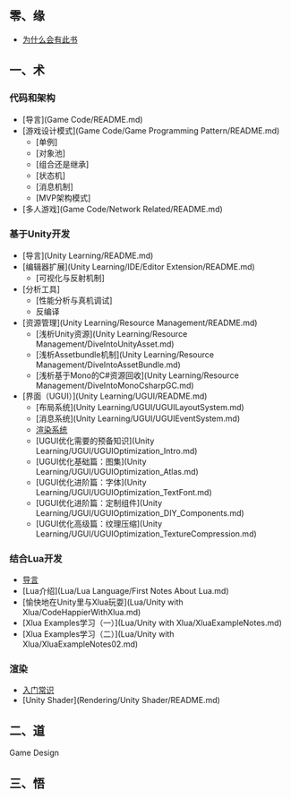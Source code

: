 ## 零、缘
* [为什么会有此书](README.md)

## 一、术
### 代码和架构
* [导言](Game Code/README.md)
* [游戏设计模式](Game Code/Game Programming Pattern/README.md)
  * [单例]
  * [对象池]
  * [组合还是继承]
  * [状态机]
  * [消息机制]
  * [MVP架构模式]
* [多人游戏](Game Code/Network Related/README.md)
  
### 基于Unity开发
* [导言](Unity Learning/README.md)
* [编辑器扩展](Unity Learning/IDE/Editor Extension/README.md)
  * [可视化与反射机制]
* [分析工具]
  * [性能分析与真机调试]
  * 反编译
* [资源管理](Unity Learning/Resource Management/README.md)
  * [浅析Unity资源](Unity Learning/Resource Management/DiveIntoUnityAsset.md)
  * [浅析Assetbundle机制](Unity Learning/Resource Management/DiveIntoAssetBundle.md)
  * [浅析基于Mono的C#资源回收](Unity Learning/Resource Management/DiveIntoMonoCsharpGC.md)
* [界面（UGUI）](Unity Learning/UGUI/README.md)
  * [布局系统](Unity Learning/UGUI/UGUILayoutSystem.md)
  * [消息系统](Unity Learning/UGUI/UGUIEventSystem.md)
  * [渲染系统]()
  * [UGUI优化需要的预备知识](Unity Learning/UGUI/UGUIOptimization_Intro.md)
  * [UGUI优化基础篇：图集](Unity Learning/UGUI/UGUIOptimization_Atlas.md)
  * [UGUI优化进阶篇：字体](Unity Learning/UGUI/UGUIOptimization_TextFont.md)
  * [UGUI优化进阶篇：定制组件](Unity Learning/UGUI/UGUIOptimization_DIY_Components.md)
  * [UGUI优化高级篇：纹理压缩](Unity Learning/UGUI/UGUIOptimization_TextureCompression.md)

### 结合Lua开发
* [导言](Lua/README.md)
* [Lua介绍](Lua/Lua Language/First Notes About Lua.md)
* [愉快地在Unity里与Xlua玩耍](Lua/Unity with Xlua/CodeHappierWithXlua.md)
* [Xlua Examples学习（一）](Lua/Unity with Xlua/XluaExampleNotes.md)
* [Xlua Examples学习（二）](Lua/Unity with Xlua/XluaExampleNotes02.md)


### 渲染
 * [入门常识](Rendering/Intro/README.md)
 * [Unity Shader](Rendering/Unity Shader/README.md)


## 二、道
Game Design

## 三、悟


